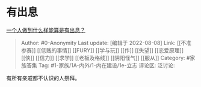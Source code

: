# 有出息
[一个人做到什么样能算是有出息？](https://www.zhihu.com/question/40556138/answer/2614232643)

> Author: #0-Anonymity
> Last update: [编辑于 2022-08-08]
> Link: [[不准参赛]] [[低贱的事情]] [[FURY]] [[学与玩]] [[作]] [[失望]] [[恋爱原理]] [[侠]] [[信力]] [[求学]] [[老板及格线]] [[阴阳怪气]] [[服从]]
> Category: #家族答集
> Tag: #1-家族/1A-内外/1-内在建设/1e-立志
> 评论区:
> 泛讨论:

有所有亲戚都不认识的人祭拜。
